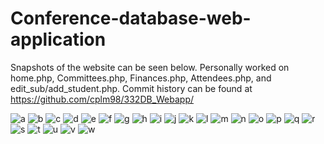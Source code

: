 # Conference-database-web-application
Snapshots of the website can be seen below. 
Personally worked on home.php, Committees.php, Finances.php, 
Attendees.php, and edit_sub/add_student.php. 
Commit history can be found at https://github.com/cplm98/332DB_Webapp/

![a](https://user-images.githubusercontent.com/46120322/55686992-cf71ef00-5935-11e9-9e10-3f1352548bee.PNG)
![b](https://user-images.githubusercontent.com/46120322/55686993-cf71ef00-5935-11e9-9254-192dac983c2b.png)
![c](https://user-images.githubusercontent.com/46120322/55686994-d00a8580-5935-11e9-803c-cd728982cf39.PNG)
![d](https://user-images.githubusercontent.com/46120322/55686995-d00a8580-5935-11e9-803c-033aaf08cc93.PNG)
![e](https://user-images.githubusercontent.com/46120322/55686996-d00a8580-5935-11e9-95f9-da270550b362.PNG)
![f](https://user-images.githubusercontent.com/46120322/55686997-d00a8580-5935-11e9-8947-9002a4719a09.png)
![g](https://user-images.githubusercontent.com/46120322/55686998-d00a8580-5935-11e9-970c-10d031fd103f.PNG)
![h](https://user-images.githubusercontent.com/46120322/55686975-c2550000-5935-11e9-86ef-858609fa5005.PNG)
![i](https://user-images.githubusercontent.com/46120322/55686976-c2550000-5935-11e9-9f88-8a733240b9cb.PNG)
![j](https://user-images.githubusercontent.com/46120322/55686977-c2ed9680-5935-11e9-8388-4b35b38c53ba.png)
![k](https://user-images.githubusercontent.com/46120322/55687042-735b9a80-5936-11e9-96da-442d2b9e0cc7.PNG)
![l](https://user-images.githubusercontent.com/46120322/55686980-ce40c200-5935-11e9-88de-2ce917986328.PNG)
![m](https://user-images.githubusercontent.com/46120322/55686981-ce40c200-5935-11e9-8fe1-6be76c9976e3.PNG)
![n](https://user-images.githubusercontent.com/46120322/55686982-ced95880-5935-11e9-9c86-8cf6c506d1a1.PNG)
![o](https://user-images.githubusercontent.com/46120322/55686983-ced95880-5935-11e9-925c-506412db3d78.PNG)
![p](https://user-images.githubusercontent.com/46120322/55686984-ced95880-5935-11e9-908c-70d6db324ff9.png)
![q](https://user-images.githubusercontent.com/46120322/55686985-ced95880-5935-11e9-89a3-108453581cb0.PNG)
![r](https://user-images.githubusercontent.com/46120322/55686986-ced95880-5935-11e9-9222-a51ab9464a9c.PNG)
![s](https://user-images.githubusercontent.com/46120322/55686987-cf71ef00-5935-11e9-8870-887cadb0219b.PNG)
![t](https://user-images.githubusercontent.com/46120322/55686988-cf71ef00-5935-11e9-8990-bb51455ad262.PNG)
![u](https://user-images.githubusercontent.com/46120322/55686989-cf71ef00-5935-11e9-997c-cdc050363ee4.png)
![v](https://user-images.githubusercontent.com/46120322/55686990-cf71ef00-5935-11e9-95fc-6408868e397f.png)
![w](https://user-images.githubusercontent.com/46120322/55686991-cf71ef00-5935-11e9-8b05-1bc31e59b231.PNG)


